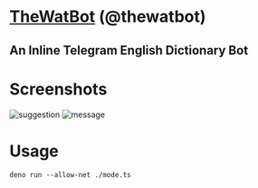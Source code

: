 # [TheWatBot](https://t.me/thewatbot) (@thewatbot)

## An Inline Telegram English Dictionary Bot

# Screenshots

<img src="https://i.ibb.co/hMZ6PTV/suggestion.png" alt="suggestion"></a>
<img src="https://i.ibb.co/ZK7k0Fr/message.png" alt="message"></a>

# Usage

`deno run --allow-net ./mode.ts`

